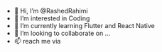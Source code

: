 - 👋 Hi, I’m @RashedRahimi
- 👀 I’m interested in Coding
- 🌱 I’m currently learning Flutter and React Native
- 💞️ I’m looking to collaborate on ...
- 📫 reach me via  

<!---
RashedRahimi/RashedRahimi is a ✨ special ✨ repository because its `README.md` (this file) appears on your GitHub profile.
You can click the Preview link to take a look at your changes.
--->
